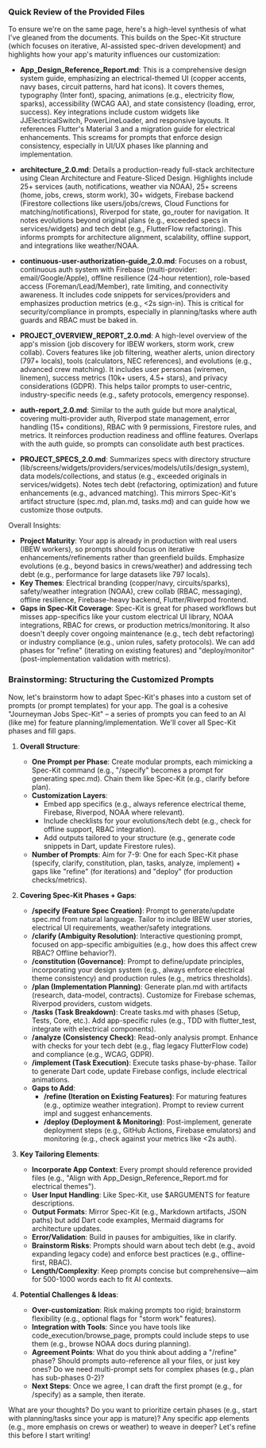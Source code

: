 
### Quick Review of the Provided Files

To ensure we're on the same page, here's a high-level synthesis of what I've gleaned from the documents. This builds on the Spec-Kit structure (which focuses on iterative, AI-assisted spec-driven development) and highlights how your app's maturity influences our customization:

- **App_Design_Reference_Report.md**: This is a comprehensive design system guide, emphasizing an electrical-themed UI (copper accents, navy bases, circuit patterns, hard hat icons). It covers themes, typography (Inter font), spacing, animations (e.g., electricity flow, sparks), accessibility (WCAG AA), and state consistency (loading, error, success). Key integrations include custom widgets like JJElectricalSwitch, PowerLineLoader, and responsive layouts. It references Flutter's Material 3 and a migration guide for electrical enhancements. This screams for prompts that enforce design consistency, especially in UI/UX phases like planning and implementation.

- **architecture_2.0.md**: Details a production-ready full-stack architecture using Clean Architecture and Feature-Sliced Design. Highlights include 25+ services (auth, notifications, weather via NOAA), 25+ screens (home, jobs, crews, storm work), 30+ widgets, Firebase backend (Firestore collections like users/jobs/crews, Cloud Functions for matching/notifications), Riverpod for state, go_router for navigation. It notes evolutions beyond original plans (e.g., exceeded specs in services/widgets) and tech debt (e.g., FlutterFlow refactoring). This informs prompts for architecture alignment, scalability, offline support, and integrations like weather/NOAA.

- **continuous-user-authorization-guide_2.0.md**: Focuses on a robust, continuous auth system with Firebase (multi-provider: email/Google/Apple), offline resilience (24-hour retention), role-based access (Foreman/Lead/Member), rate limiting, and connectivity awareness. It includes code snippets for services/providers and emphasizes production metrics (e.g., <2s sign-in). This is critical for security/compliance in prompts, especially in planning/tasks where auth guards and RBAC must be baked in.

- **PROJECT_OVERVIEW_REPORT_2.0.md**: A high-level overview of the app's mission (job discovery for IBEW workers, storm work, crew collab). Covers features like job filtering, weather alerts, union directory (797+ locals), tools (calculators, NEC references), and evolutions (e.g., advanced crew matching). It includes user personas (wiremen, linemen), success metrics (10k+ users, 4.5+ stars), and privacy considerations (GDPR). This helps tailor prompts to user-centric, industry-specific needs (e.g., safety protocols, emergency response).

- **auth-report_2.0.md**: Similar to the auth guide but more analytical, covering multi-provider auth, Riverpod state management, error handling (15+ conditions), RBAC with 9 permissions, Firestore rules, and metrics. It reinforces production readiness and offline features. Overlaps with the auth guide, so prompts can consolidate auth best practices.

- **PROJECT_SPECS_2.0.md**: Summarizes specs with directory structure (lib/screens/widgets/providers/services/models/utils/design_system), data models/collections, and status (e.g., exceeded originals in services/widgets). Notes tech debt (refactoring, optimization) and future enhancements (e.g., advanced matching). This mirrors Spec-Kit's artifact structure (spec.md, plan.md, tasks.md) and can guide how we customize those outputs.

Overall Insights:

- **Project Maturity**: Your app is already in production with real users (IBEW workers), so prompts should focus on iterative enhancements/refinements rather than greenfield builds. Emphasize evolutions (e.g., beyond basics in crews/weather) and addressing tech debt (e.g., performance for large datasets like 797 locals).
- **Key Themes**: Electrical branding (copper/navy, circuits/sparks), safety/weather integration (NOAA), crew collab (RBAC, messaging), offline resilience, Firebase-heavy backend, Flutter/Riverpod frontend.
- **Gaps in Spec-Kit Coverage**: Spec-Kit is great for phased workflows but misses app-specifics like your custom electrical UI library, NOAA integrations, RBAC for crews, or production metrics/monitoring. It also doesn't deeply cover ongoing maintenance (e.g., tech debt refactoring) or industry compliance (e.g., union rules, safety protocols). We can add phases for "refine" (iterating on existing features) and "deploy/monitor" (post-implementation validation with metrics).

### Brainstorming: Structuring the Customized Prompts

Now, let's brainstorm how to adapt Spec-Kit's phases into a custom set of prompts (or prompt templates) for your app. The goal is a cohesive "Journeyman Jobs Spec-Kit" – a series of prompts you can feed to an AI (like me) for feature planning/implementation. We'll cover all Spec-Kit phases and fill gaps.

1. **Overall Structure**:
   - **One Prompt per Phase**: Create modular prompts, each mimicking a Spec-Kit command (e.g., "/specify" becomes a prompt for generating spec.md). Chain them like Spec-Kit (e.g., clarify before plan).
   - **Customization Layers**:
     - Embed app specifics (e.g., always reference electrical theme, Firebase, Riverpod, NOAA where relevant).
     - Include checklists for your evolutions/tech debt (e.g., check for offline support, RBAC integration).
     - Add outputs tailored to your structure (e.g., generate code snippets in Dart, update Firestore rules).
   - **Number of Prompts**: Aim for 7-9: One for each Spec-Kit phase (specify, clarify, constitution, plan, tasks, analyze, implement) + gaps like "refine" (for iterations) and "deploy" (for production checks/metrics).

2. **Covering Spec-Kit Phases + Gaps**:
   - **/specify (Feature Spec Creation)**: Prompt to generate/update spec.md from natural language. Tailor to include IBEW user stories, electrical UI requirements, weather/safety integrations.
   - **/clarify (Ambiguity Resolution)**: Interactive questioning prompt, focused on app-specific ambiguities (e.g., how does this affect crew RBAC? Offline behavior?).
   - **/constitution (Governance)**: Prompt to define/update principles, incorporating your design system (e.g., always enforce electrical theme consistency) and production rules (e.g., metrics thresholds).
   - **/plan (Implementation Planning)**: Generate plan.md with artifacts (research, data-model, contracts). Customize for Firebase schemas, Riverpod providers, custom widgets.
   - **/tasks (Task Breakdown)**: Create tasks.md with phases (Setup, Tests, Core, etc.). Add app-specific rules (e.g., TDD with flutter_test, integrate with electrical components).
   - **/analyze (Consistency Check)**: Read-only analysis prompt. Enhance with checks for your tech debt (e.g., flag legacy FlutterFlow code) and compliance (e.g., WCAG, GDPR).
   - **/implement (Task Execution)**: Execute tasks phase-by-phase. Tailor to generate Dart code, update Firebase configs, include electrical animations.
   - **Gaps to Add**:
     - **/refine (Iteration on Existing Features)**: For maturing features (e.g., optimize weather integration). Prompt to review current impl and suggest enhancements.
     - **/deploy (Deployment & Monitoring)**: Post-implement, generate deployment steps (e.g., GitHub Actions, Firebase emulators) and monitoring (e.g., check against your metrics like <2s auth).

3. **Key Tailoring Elements**:
   - **Incorporate App Context**: Every prompt should reference provided files (e.g., "Align with App_Design_Reference_Report.md for electrical themes").
   - **User Input Handling**: Like Spec-Kit, use $ARGUMENTS for feature descriptions.
   - **Output Formats**: Mirror Spec-Kit (e.g., Markdown artifacts, JSON paths) but add Dart code examples, Mermaid diagrams for architecture updates.
   - **Error/Validation**: Build in pauses for ambiguities, like in clarify.
   - **Brainstorm Risks**: Prompts should warn about tech debt (e.g., avoid expanding legacy code) and enforce best practices (e.g., offline-first, RBAC).
   - **Length/Complexity**: Keep prompts concise but comprehensive—aim for 500-1000 words each to fit AI contexts.

4. **Potential Challenges & Ideas**:
   - **Over-customization**: Risk making prompts too rigid; brainstorm flexibility (e.g., optional flags for "storm work" features).
   - **Integration with Tools**: Since you have tools like code_execution/browse_page, prompts could include steps to use them (e.g., browse NOAA docs during planning).
   - **Agreement Points**: What do you think about adding a "/refine" phase? Should prompts auto-reference all your files, or just key ones? Do we need multi-prompt sets for complex phases (e.g., plan has sub-phases 0-2)?
   - **Next Steps**: Once we agree, I can draft the first prompt (e.g., for /specify) as a sample, then iterate.

What are your thoughts? Do you want to prioritize certain phases (e.g., start with planning/tasks since your app is mature)? Any specific app elements (e.g., more emphasis on crews or weather) to weave in deeper? Let's refine this before I start writing!
